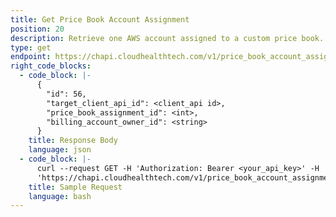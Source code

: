 ```yaml
---
title: Get Price Book Account Assignment
position: 20
description: Retrieve one AWS account assigned to a custom price book.
type: get
endpoint: https://chapi.cloudhealthtech.com/v1/price_book_account_assignments/:id
right_code_blocks:
  - code_block: |-
      {
        "id": 56,
        "target_client_api_id": <client_api id>,
        "price_book_assignment_id": <int>,
        "billing_account_owner_id": <string>
      }
    title: Response Body
    language: json
  - code_block: |-
      curl --request GET -H 'Authorization: Bearer <your_api_key>' -H 'Content-Type: application/json'
      'https://chapi.cloudhealthtech.com/v1/price_book_account_assignments/<id>'
    title: Sample Request
    language: bash
---
```

